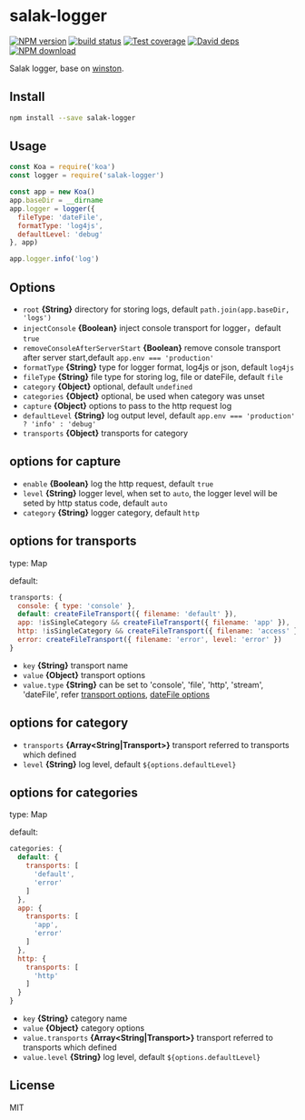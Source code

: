# salak-logger

[![NPM version][npm-image]][npm-url]
[![build status][travis-image]][travis-url]
[![Test coverage][coveralls-image]][coveralls-url]
[![David deps][david-image]][david-url]
[![NPM download][download-image]][download-url]

[npm-image]: https://img.shields.io/npm/v/salak-logger.svg?style=flat-square
[npm-url]: https://npmjs.org/package/salak-logger
[travis-image]: https://img.shields.io/travis/SalakJS/salak-logger.svg?style=flat-square
[travis-url]: https://travis-ci.org/SalakJS/salak-logger
[coveralls-image]: https://img.shields.io/codecov/c/github/salakjs/salak-logger.svg?style=flat-square
[coveralls-url]: https://codecov.io/github/salakjs/salak-logger?branch=master
[david-image]: https://img.shields.io/david/SalakJS/salak-logger.svg?style=flat-square
[david-url]: https://david-dm.org/SalakJS/salak-logger
[download-image]: https://img.shields.io/npm/dm/salak-logger.svg?style=flat-square
[download-url]: https://npmjs.org/package/salak-logger

Salak logger, base on [winston](https://github.com/winstonjs/winston).

## Install

```bash
npm install --save salak-logger
```

## Usage

```javascript
const Koa = require('koa')
const logger = require('salak-logger')

const app = new Koa()
app.baseDir = __dirname
app.logger = logger({
  fileType: 'dateFile',
  formatType: 'log4js',
  defaultLevel: 'debug'
}, app)

app.logger.info('log')
```

## Options

- `root` **{String}** directory for storing logs, default `path.join(app.baseDir, 'logs')`
- `injectConsole` **{Boolean}** inject console transport for logger，default `true`
- `removeConsoleAfterServerStart` **{Boolean}** remove console transport after server start,default `app.env === 'production'`
- `formatType` **{String}** type for logger format, log4js or json, default `log4js`
- `fileType` **{String}** file type for storing log, file or dateFile, default `file`
- `category` **{Object}** optional, default `undefined`
- `categories` **{Object}** optional, be used when category was unset
- `capture` **{Object}** options to pass to the http request log
- `defaultLevel` **{String}** log output level, default `app.env === 'production' ? 'info' : 'debug'`
- `transports` **{Object}** transports for category

## options for capture

- `enable` **{Boolean}** log the http request, default `true`
- `level` **{String}** logger level, when set to `auto`, the logger level will be seted by http status code, default `auto`
- `category` **{String}** logger category, default `http`

## options for transports

type: Map

default:
```javascript
transports: {
  console: { type: 'console' },
  default: createFileTransport({ filename: 'default' }),
  app: !isSingleCategory && createFileTransport({ filename: 'app' }),
  http: !isSingleCategory && createFileTransport({ filename: 'access' }),
  error: createFileTransport({ filename: 'error', level: 'error' })
}
```

- `key` **{String}** transport name
- `value` **{Object}** transport options
- `value.type` **{String}** can be set to 'console', 'file', 'http', 'stream', 'dateFile', refer [transport options](https://github.com/winstonjs/winston/blob/master/docs/transports.md), [dateFile options](https://github.com/winstonjs/winston-daily-rotate-file#options)

## options for category

- `transports` **{Array<String|Transport>}** transport referred to transports which defined
- `level` **{String}** log level, default `${options.defaultLevel}`

## options for categories

type: Map

default:
```javascript
categories: {
  default: {
    transports: [
      'default',
      'error'
    ]
  },
  app: {
    transports: [
      'app',
      'error'
    ]
  },
  http: {
    transports: [
      'http'
    ]
  }
}
```

- `key` **{String}** category name
- `value` **{Object}** category options
- `value.transports` **{Array<String|Transport>}** transport referred to transports which defined
- `value.level` **{String}** log level, default `${options.defaultLevel}`

## License

MIT
